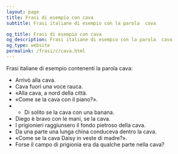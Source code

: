 ```yaml
---
layout: page
title: Frasi di esempio con cava 
subtitle: Frasi italiane di esempio con la parola  cava

og_title: Frasi di esempio con cava 
og_description: Frasi italiane di esempio con la parola  cava
og_type: website
permalink: /frasi/c/cava.html
---
```


Frasi italiane di esempio contenenti la parola cava:


- Arrivò alla cava.
- Cava fuori una voce rauca.
- «Alla cava, a nord della città.
- «Come se la cava con il piano?».
- - Di solito se la cava con una banana.
- Diego è bravo con le mani, se la cava.
- I prigionieri raggiunsero il fondo pietroso della cava.
- Da una parte una lunga china conduceva dentro la cava.
- «Come se la cava Daisy in veste di madre?».
- Forse il campo di prigionia era da qualche parte nella cava?
